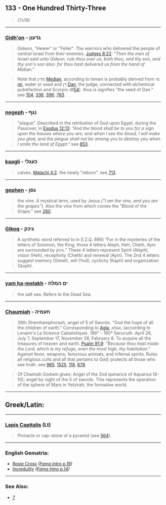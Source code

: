 ## 133 - One Hundred Thirty-Three
> (7x19)

---

### [Gidh'on](/keys/GDOVN) - גדעון
> Gideon, "Hewer" or "Feller". The warriors who delivered the people of central Israel from their enemies. [Judges 8:22](http://biblehub.com/judges/8-22.htm): *"Then the men of Israel said unto Gideon, rule thou over us, both thou, and thy son, and thy son's son also: for thou hast delivered us from the hand of Midian."*

> Note that מדין [Median](/keys/MDIN), according to Inman is probably derived from מי [mi](/keys/MI), water or seed and דן [Dan](/keys/DN), the judge, connected with alchemical putrefaction and Scorpio (#[54](54)). thus is signifies "the seed of Dan." see [104](104), [336](336), [396](396); [783](783).

---

### [negeph](/keys/NGP) - נגף
> "plague". Described in the retribution of God upon Egypt, during the Passover, in [Exodus 12:13](http://biblehub.com/exodus/12-13.htm): *"And the blood shall be to you for a sign upon the houses where you are; and when I see the blood, I will make you glad, and the plague shall not be among you to destroy you when I smite the land of Egypt."* see [853](853).

---

### [kaagli](/keys/KOGLI) - כעגלי
> calves. [Malachi 4:2](http://biblehub.com/malachi/4-2.htm). the newly "reborn". see [713](713).

---

### [gephen](/keys/GPN) - גפן
> the vine. A mystical term, used by Jesus *("I am the vine, and you are the grapes").* Also the vine from which comes the "Blood of the Grape." see [260](260).

---

### [Gikoq](/keys/GIKQ) - גיכק
> A synthetic word referred to in [I.Z.Q. 699] "For in the mysteries of the letters of Solomon, the King, those 4 letters Aleph, Heh, Cheth, Ayin are surrounded by גיכק." These 4 letters represent Spirit (Aleph), vision (Heh), receptivity (Cheth) and renewal (Ayin). The 2nd 4 letters suggest memory (Gimel), will (Yod), cyclicity (Kaph) and organization (Qoph).

---

### [yam ha-melakh](/keys/IM.HMLCh) - ים המלח
> the salt sea. Refers to the Dead Sea.

---

### [Chaumiah](/keys/ChOMIH) - חעמיה
> 38th Shemhamphorash, angel of 5 of Swords. "God the hope of all the children of earth." Corresponding to [Agla](/keys/AGLA), אגלא, (according to Lenaim's La Science Cabalistique). 186° - 190° Serucuth. April 26, July 7, September 17, November 28, February 8. To acquire all the treasures of heaven and earth. [Psalm 91:9](http://biblehub.com/psalms/91-9.htm): *"Because thou hast made the Lord, which is my refuge, even the most high, thy habitation."* Against fever, weapons, ferocious animals, and infernal spirits. Rules all religious cults and all that pertains to God; protects all those who see truth. see [965](965), [1525](1525), [118](118), [678](678).

> Of Chamiah Godwin gives: Angel of the 2nd quinance of Aquarius (6-10); angel by night of the 5 of swords. This represents the operation of the sphere of Mars in Yetzirah, the formative world.

---

## Greek/Latin:

---

### [Lapis Capitalis](/latin?word=Lapis+Capitalis) (Lt)
> Pinnacle or cap-stone of a pyramid (see [564](564)).

---

### English Gematria:

- [Rosie Cross](/english?word=Rosie+Cross) *([Fama Intro p.19](https://archive.org/stream/fameconfessionof00vaug#page/n19))*
- [Incredulity](/english?word=Incredulity) *([Fama Intro p.14](https://archive.org/stream/fameconfessionof00vaug#page/n14))*

---

### See Also:

- [7](7)

